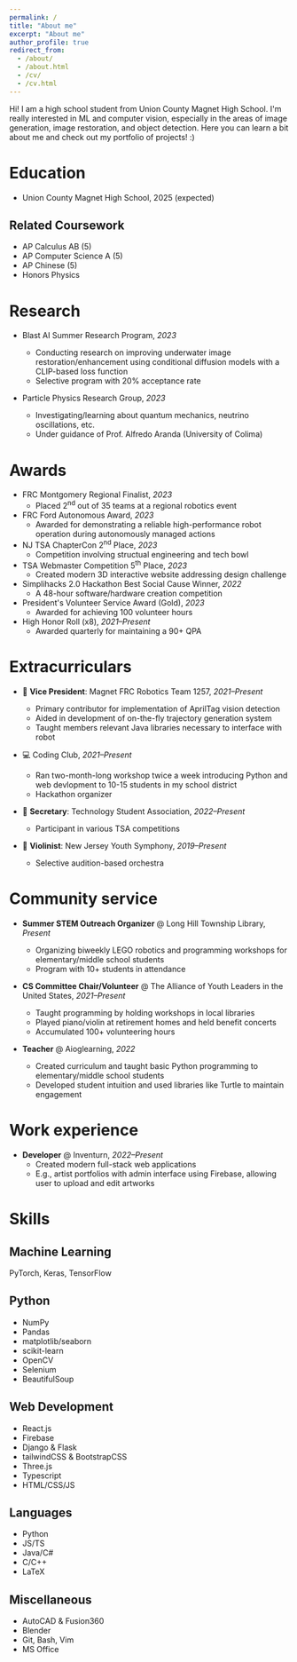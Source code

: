 ```yaml
---
permalink: /
title: "About me"
excerpt: "About me"
author_profile: true
redirect_from: 
  - /about/
  - /about.html
  - /cv/
  - /cv.html
---
```


Hi! I am a high school student from Union County Magnet High School. I'm really interested in ML and computer vision, especially in the areas of image generation, image restoration, and object detection. Here you can learn a bit about me and check out my portfolio of projects! :)

# Education
* Union County Magnet High School, 2025 (expected)

## Related Coursework
* AP Calculus AB (5)
* AP Computer Science A (5)
* AP Chinese (5)
* Honors Physics

# Research
* Blast AI Summer Research Program, *2023*
  * Conducting research on improving underwater image restoration/enhancement using conditional diffusion models with a CLIP-based loss function
  * Selective program with 20% acceptance rate

* Particle Physics Research Group, *2023*
  * Investigating/learning about quantum mechanics, neutrino oscillations, etc.
  * Under guidance of Prof. Alfredo Aranda (University of Colima)

# Awards
* FRC Montgomery Regional Finalist, *2023*
  * Placed 2<sup>nd</sup> out of 35 teams at a regional robotics event
* FRC Ford Autonomous Award, *2023*
  * Awarded for demonstrating a reliable high-performance robot operation during autonomously managed actions
* NJ TSA ChapterCon 2<sup>nd</sup> Place, *2023*
  * Competition involving structual engineering and tech bowl
* TSA Webmaster Competition 5<sup>th</sup> Place, *2023*
  * Created modern 3D interactive website addressing design challenge
* Simplihacks 2.0 Hackathon Best Social Cause Winner, *2022*
  * A 48-hour software/hardware creation competition
* President's Volunteer Service Award (Gold), *2023*
  * Awarded for achieving 100 volunteer hours
* High Honor Roll (x8), *2021–Present*
  * Awarded quarterly for maintaining a 90+ QPA

# Extracurriculars
* 🤖 **Vice President**: Magnet FRC Robotics Team 1257, *2021–Present*
  * Primary contributor for implementation of AprilTag vision detection
  * Aided in development of on-the-fly trajectory generation system
  * Taught members relevant Java libraries necessary to interface with robot

* 💻 Coding Club, *2021–Present*
  * Ran two-month-long workshop twice a week introducing Python and web devlopment to 10-15 students in my school district
  * Hackathon organizer
 
* 📐 **Secretary**: Technology Student Association, *2022–Present*
  * Participant in various TSA competitions
 
* 🎻 **Violinist**: New Jersey Youth Symphony, *2019–Present*
  * Selective audition-based orchestra

# Community service
* **Summer STEM Outreach Organizer** @ Long Hill Township Library, *Present*
  * Organizing biweekly LEGO robotics and programming workshops for elementary/middle school students
  * Program with 10+ students in attendance
 
* **CS Committee Chair/Volunteer** @ The Alliance of Youth Leaders in the United States, *2021–Present*
  * Taught programming by holding workshops in local libraries
  * Played piano/violin at retirement homes and held benefit concerts
  * Accumulated 100+ volunteering hours
 
* **Teacher** @ Aioglearning, *2022*
  * Created curriculum and taught basic Python programming to elementary/middle school students
  * Developed student intuition and used libraries like Turtle to maintain engagement

# Work experience
* **Developer** @ Inventurn, *2022–Present*
  * Created modern full-stack web applications
  * E.g., artist portfolios with admin interface using Firebase, allowing user to upload and edit artworks

# Skills

## Machine Learning
PyTorch, Keras, TensorFlow

## Python
* NumPy
* Pandas
* matplotlib/seaborn
* scikit-learn
* OpenCV
* Selenium
* BeautifulSoup

## Web Development
* React.js
* Firebase
* Django & Flask
* tailwindCSS & BootstrapCSS
* Three.js
* Typescript
* HTML/CSS/JS

## Languages
* Python
* JS/TS
* Java/C#
* C/C++
* LaTeX

## Miscellaneous
* AutoCAD & Fusion360
* Blender
* Git, Bash, Vim
* MS Office
